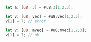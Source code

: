 ```rust
let a: [u8; 3] = #u8;3[1,2,3];
```
```rust
let v: [u8; vec] = #u8;vec[1,2,3];
v[1] = 7; // error
```
```rust
let v: [u8; mvec] = #u8;mvec[1,2,3];
v[1] = 7; // ok
```

